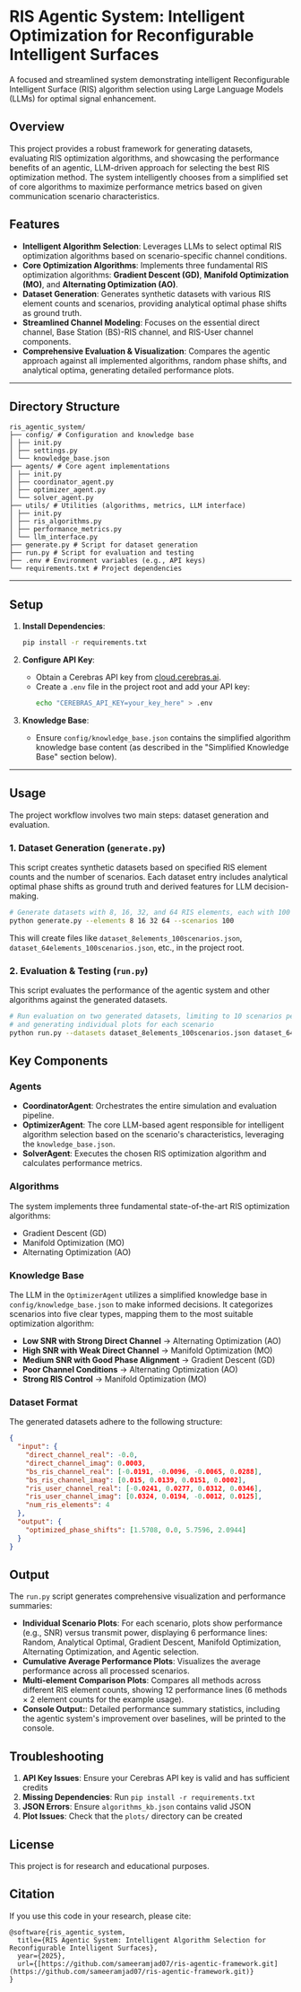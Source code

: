 # RIS Agentic System: Intelligent Optimization for Reconfigurable Intelligent Surfaces

A focused and streamlined system demonstrating intelligent Reconfigurable Intelligent Surface (RIS) algorithm selection using Large Language Models (LLMs) for optimal signal enhancement.

## Overview

This project provides a robust framework for generating datasets, evaluating RIS optimization algorithms, and showcasing the performance benefits of an agentic, LLM-driven approach for selecting the best RIS optimization method. The system intelligently chooses from a simplified set of core algorithms to maximize performance metrics based on given communication scenario characteristics.

## Features

- **Intelligent Algorithm Selection**: Leverages LLMs to select optimal RIS optimization algorithms based on scenario-specific channel conditions.
- **Core Optimization Algorithms**: Implements three fundamental RIS optimization algorithms: **Gradient Descent (GD)**, **Manifold Optimization (MO)**, and **Alternating Optimization (AO)**.
- **Dataset Generation**: Generates synthetic datasets with various RIS element counts and scenarios, providing analytical optimal phase shifts as ground truth.
- **Streamlined Channel Modeling**: Focuses on the essential direct channel, Base Station (BS)-RIS channel, and RIS-User channel components.
- **Comprehensive Evaluation & Visualization**: Compares the agentic approach against all implemented algorithms, random phase shifts, and analytical optima, generating detailed performance plots.

---

## Directory Structure

```
ris_agentic_system/
├── config/ # Configuration and knowledge base
│ ├── init.py
│ ├── settings.py
│ └── knowledge_base.json
├── agents/ # Core agent implementations
│ ├── init.py
│ ├── coordinator_agent.py
│ ├── optimizer_agent.py
│ └── solver_agent.py
├── utils/ # Utilities (algorithms, metrics, LLM interface)
│ ├── init.py
│ ├── ris_algorithms.py
│ ├── performance_metrics.py
│ └── llm_interface.py
├── generate.py # Script for dataset generation
├── run.py # Script for evaluation and testing
├── .env # Environment variables (e.g., API keys)
└── requirements.txt # Project dependencies
```

---

## Setup

1.  **Install Dependencies**:

    ```bash
    pip install -r requirements.txt
    ```

2.  **Configure API Key**:

    - Obtain a Cerebras API key from [cloud.cerebras.ai](https://cloud.cerebras.ai).
    - Create a `.env` file in the project root and add your API key:
      ```bash
      echo "CEREBRAS_API_KEY=your_key_here" > .env
      ```

3.  **Knowledge Base**:
    - Ensure `config/knowledge_base.json` contains the simplified algorithm knowledge base content (as described in the "Simplified Knowledge Base" section below).

---

## Usage

The project workflow involves two main steps: dataset generation and evaluation.

### 1. Dataset Generation (`generate.py`)

This script creates synthetic datasets based on specified RIS element counts and the number of scenarios. Each dataset entry includes analytical optimal phase shifts as ground truth and derived features for LLM decision-making.

```bash
# Generate datasets with 8, 16, 32, and 64 RIS elements, each with 100 scenarios
python generate.py --elements 8 16 32 64 --scenarios 100
```

This will create files like `dataset_8elements_100scenarios.json`, `dataset_64elements_100scenarios.json`, etc., in the project root.

### 2. Evaluation & Testing (`run.py`)

This script evaluates the performance of the agentic system and other algorithms against the generated datasets.

```bash
# Run evaluation on two generated datasets, limiting to 10 scenarios per dataset
# and generating individual plots for each scenario
python run.py --datasets dataset_8elements_100scenarios.json dataset_64elements_100scenarios.json --max-scenarios 10 --individual-plots
```

## Key Components

### Agents

- **CoordinatorAgent**: Orchestrates the entire simulation and evaluation pipeline.
- **OptimizerAgent**: The core LLM-based agent responsible for intelligent algorithm selection based on the scenario's characteristics, leveraging the `knowledge_base.json`.
- **SolverAgent**: Executes the chosen RIS optimization algorithm and calculates performance metrics.

### Algorithms

The system implements three fundamental state-of-the-art RIS optimization algorithms:

- Gradient Descent (GD)
- Manifold Optimization (MO)
- Alternating Optimization (AO)

### Knowledge Base

The LLM in the `OptimizerAgent` utilizes a simplified knowledge base in `config/knowledge_base.json` to make informed decisions. It categorizes scenarios into five clear types, mapping them to the most suitable optimization algorithm:

- **Low SNR with Strong Direct Channel** → Alternating Optimization (AO)
- **High SNR with Weak Direct Channel** → Manifold Optimization (MO)
- **Medium SNR with Good Phase Alignment** → Gradient Descent (GD)
- **Poor Channel Conditions** → Alternating Optimization (AO)
- **Strong RIS Control** → Manifold Optimization (MO)

### Dataset Format

The generated datasets adhere to the following structure:

```json
{
  "input": {
    "direct_channel_real": -0.0,
    "direct_channel_imag": 0.0003,
    "bs_ris_channel_real": [-0.0191, -0.0096, -0.0065, 0.0288],
    "bs_ris_channel_imag": [0.015, 0.0139, 0.0151, 0.0002],
    "ris_user_channel_real": [-0.0241, 0.0277, 0.0312, 0.0346],
    "ris_user_channel_imag": [0.0324, 0.0194, -0.0012, 0.0125],
    "num_ris_elements": 4
  },
  "output": {
    "optimized_phase_shifts": [1.5708, 0.0, 5.7596, 2.0944]
  }
}
```

## Output

The `run.py` script generates comprehensive visualization and performance summaries:

- **Individual Scenario Plots**: For each scenario, plots show performance (e.g., SNR) versus transmit power, displaying 6 performance lines: Random, Analytical Optimal, Gradient Descent, Manifold Optimization, Alternating Optimization, and Agentic selection.
- **Cumulative Average Performance Plots**: Visualizes the average performance across all processed scenarios.
- **Multi-element Comparison Plots**: Compares all methods across different RIS element counts, showing 12 performance lines (6 methods × 2 element counts for the example usage).
- **Console Output:**: Detailed performance summary statistics, including the agentic system's improvement over baselines, will be printed to the console.

## Troubleshooting

1. **API Key Issues**: Ensure your Cerebras API key is valid and has sufficient credits
2. **Missing Dependencies**: Run `pip install -r requirements.txt`
3. **JSON Errors**: Ensure `algorithms_kb.json` contains valid JSON
4. **Plot Issues**: Check that the `plots/` directory can be created

## License

This project is for research and educational purposes.

## Citation

If you use this code in your research, please cite:

```
@software{ris_agentic_system,
  title={RIS Agentic System: Intelligent Algorithm Selection for Reconfigurable Intelligent Surfaces},
  year={2025},
  url={[https://github.com/sameeramjad07/ris-agentic-framework.git](https://github.com/sameeramjad07/ris-agentic-framework.git)}
}
```
